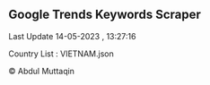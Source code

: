 

## Google Trends Keywords Scraper 
 
Last Update 14-05-2023 , 13:27:16

Country List :
VIETNAM.json



© Abdul Muttaqin 

